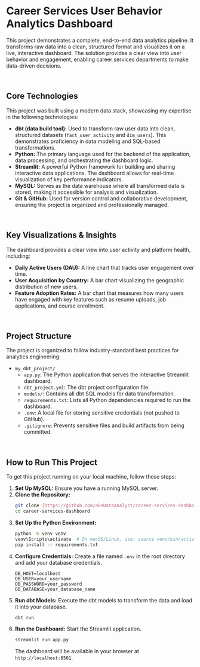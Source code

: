# Career Services User Behavior Analytics Dashboard

This project demonstrates a complete, end-to-end data analytics pipeline. It transforms raw data into a clean, structured format and visualizes it on a live, interactive dashboard. The solution provides a clear view into user behavior and engagement, enabling career services departments to make data-driven decisions.

<br>

## Core Technologies

This project was built using a modern data stack, showcasing my expertise in the following technologies:

* **dbt (data build tool):** Used to transform raw user data into clean, structured datasets (`fact_user_activity` and `dim_users`). This demonstrates proficiency in data modeling and SQL-based transformations.
* **Python:** The primary language used for the backend of the application, data processing, and orchestrating the dashboard logic.
* **Streamlit:** A powerful Python framework for building and sharing interactive data applications. The dashboard allows for real-time visualization of key performance indicators.
* **MySQL:** Serves as the data warehouse where all transformed data is stored, making it accessible for analysis and visualization.
* **Git & GitHub:** Used for version control and collaborative development, ensuring the project is organized and professionally managed.

<br>

## Key Visualizations & Insights

The dashboard provides a clear view into user activity and platform health, including:

* **Daily Active Users (DAU):** A line chart that tracks user engagement over time.
* **User Acquisition by Country:** A bar chart visualizing the geographic distribution of new users.
* **Feature Adoption Rates:** A bar chart that measures how many users have engaged with key features such as resume uploads, job applications, and course enrollment.

<br>

## Project Structure

The project is organized to follow industry-standard best practices for analytics engineering:

* `my_dbt_project/`
    * `app.py`: The Python application that serves the interactive Streamlit dashboard.
    * `dbt_project.yml`: The dbt project configuration file.
    * `models/`: Contains all dbt SQL models for data transformation.
    * `requirements.txt`: Lists all Python dependencies required to run the dashboard.
    * `.env`: A local file for storing sensitive credentials (not pushed to GitHub).
    * `.gitignore`: Prevents sensitive files and build artifacts from being committed.

<br>

## How to Run This Project

To get this project running on your local machine, follow these steps:

1.  **Set Up MySQL:** Ensure you have a running MySQL server.
2.  **Clone the Repository:**
    ```bash
    git clone [https://github.com/akeDataAnalyst/career-services-dashboard.git](https://github.com/akeDataAnalyst/career-services-dashboard.git)
    cd career-services-dashboard
    ```
3.  **Set Up the Python Environment:**
    ```bash
    python -m venv venv
    venv\Scripts\activate  # On macOS/Linux, use: source venv/bin/activate
    pip install -r requirements.txt
    ```
4.  **Configure Credentials:** Create a file named `.env` in the root directory and add your database credentials.
    ```
    DB_HOST=localhost
    DB_USER=your_username
    DB_PASSWORD=your_password
    DB_DATABASE=your_database_name
    ```
5.  **Run dbt Models:** Execute the dbt models to transform the data and load it into your database.
    ```bash
    dbt run
    ```
6.  **Run the Dashboard:** Start the Streamlit application.
    ```bash
    streamlit run app.py
    ```
    The dashboard will be available in your browser at `http://localhost:8501`.
